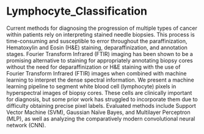 # Lymphocyte_Classification

Current methods for diagnosing the progression of multiple types of cancer within patients rely on interpreting stained needle biopsies. This process is time-consuming and susceptible to error throughout the paraffinization, Hematoxylin and Eosin (H&E) staining, deparaffinization, and annotation stages. Fourier Transform Infrared (FTIR) imaging has been shown to be a promising alternative to staining for appropriately annotating biopsy cores without the need for deparaffinization or H&E staining with the use of Fourier Transform Infrared (FTIR) images when combined with machine learning to interpret the dense spectral information. We present a machine learning pipeline to segment white blood cell (lymphocyte) pixels in hyperspectral images of biopsy cores. These cells are clinically important for diagnosis, but some prior work has struggled to incorporate them due to difficulty obtaining precise pixel labels. Evaluated methods include Support Vector Machine (SVM), Gaussian Naïve Bayes, and Multilayer Perceptron (MLP), as well as analyzing the comparatively modern convolutional neural network (CNN).
